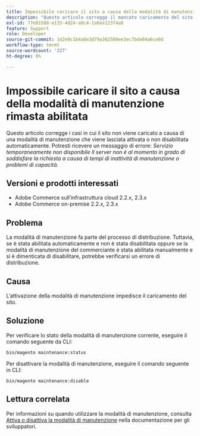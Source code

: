 ```yaml
---
title: Impossibile caricare il sito a causa della modalità di manutenzione rimasta abilitata
description: "Questo articolo corregge il mancato caricamento del sito a causa della mancata attivazione o disattivazione automatica della modalità di manutenzione. Potresti ricevere un messaggio di errore: *Servizio temporaneamente non disponibile Il server non è al momento in grado di soddisfare la richiesta a causa di tempi di inattività della manutenzione o problemi di capacità.*"
exl-id: 77e01588-e135-4d24-a0c4-1a6ee123f4a8
feature: Support
role: Developer
source-git-commit: 1d2e0c1b4a8e3d79a362500ee3ec7bde84a6ce0d
workflow-type: tm+mt
source-wordcount: '227'
ht-degree: 0%

---
```


# Impossibile caricare il sito a causa della modalità di manutenzione rimasta abilitata

Questo articolo corregge i casi in cui il sito non viene caricato a causa di una modalità di manutenzione che viene lasciata attivata o non disabilitata automaticamente. Potresti ricevere un messaggio di errore: *Servizio temporaneamente non disponibile Il server non è al momento in grado di soddisfare la richiesta a causa di tempi di inattività di manutenzione o problemi di capacità.*

## Versioni e prodotti interessati

* Adobe Commerce sull’infrastruttura cloud 2.2.x, 2.3.x
* Adobe Commerce on-premise 2.2.x, 2.3.x

## Problema

La modalità di manutenzione fa parte del processo di distribuzione. Tuttavia, se è stata abilitata automaticamente e non è stata disabilitata oppure se la modalità di manutenzione del commerciante è stata abilitata manualmente e si è dimenticata di disabilitare, potrebbe verificarsi un errore di distribuzione.

## Causa

L’attivazione della modalità di manutenzione impedisce il caricamento del sito.

## Soluzione

Per verificare lo stato della modalità di manutenzione corrente, eseguire il comando seguente da CLI:

```
bin/magento maintenance:status
```

Per disattivare la modalità di manutenzione, eseguire il comando seguente in CLI:

```
bin/magento maintenance:disable
```

## Lettura correlata

Per informazioni su quando utilizzare la modalità di manutenzione, consulta [Attiva o disattiva la modalità di manutenzione](https://devdocs.magento.com/guides/v2.3/install-gde/install/cli/install-cli-subcommands-maint.html?itm_source=devdocs&amp;itm_medium=search_page&amp;itm_campaign=federated_search&amp;itm_term=maintenance%20mode) nella documentazione per gli sviluppatori.
